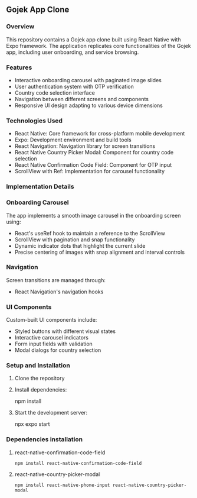 ## Gojek App Clone
### Overview
This repository contains a Gojek app clone built using React Native with Expo framework. The application replicates core functionalities of the Gojek app, including user onboarding, and service browsing.

### Features

- Interactive onboarding carousel with paginated image slides
- User authentication system with OTP verification
- Country code selection interface
- Navigation between different screens and components
- Responsive UI design adapting to various device dimensions

### Technologies Used

- React Native: Core framework for cross-platform mobile development
- Expo: Development environment and build tools
- React Navigation: Navigation library for screen transitions
- React Native Country Picker Modal: Component for country code selection
- React Native Confirmation Code Field: Component for OTP input
- ScrollView with Ref: Implementation for carousel functionality

### Implementation Details
### Onboarding Carousel

The app implements a smooth image carousel in the onboarding screen using:

- React's useRef hook to maintain a reference to the ScrollView
- ScrollView with pagination and snap functionality
- Dynamic indicator dots that highlight the current slide
- Precise centering of images with snap alignment and interval controls

### Navigation
Screen transitions are managed through:

- React Navigation's navigation hooks

### UI Components
Custom-built UI components include:

- Styled buttons with different visual states
- Interactive carousel indicators
- Form input fields with validation
- Modal dialogs for country selection

### Setup and Installation

1. Clone the repository

2. Install dependencies:

   npm install

3. Start the development server:

   npx expo start


### Dependencies installation

1. react-native-confirmation-code-field

   `npm install react-native-confirmation-code-field `

2. react-native-country-picker-modal

   `npm install react-native-phone-input react-native-country-picker-modal`